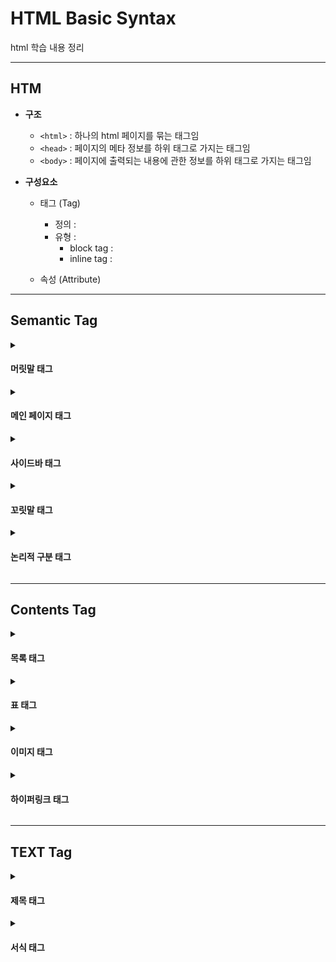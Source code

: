 # HTML Basic Syntax
html 학습 내용 정리

---

## HTM

- **구조**
  - `<html>` : 하나의 html 페이지를 묶는 태그임
  - `<head>` : 페이지의 메타 정보를 하위 태그로 가지는 태그임
  - `<body>` : 페이지에 출력되는 내용에 관한 정보를 하위 태그로 가지는 태그임

- **구성요소**
  - 태그 (Tag)
    - 정의 :
    - 유형 :
      - block tag :
      - inline tag : 
  
  - 속성 (Attribute)

---

## Semantic Tag

<details><summary><h4>머릿말 태그</h4></summary>

- `<header>`
    - 기능 : 머릿말 영역을 설정하는 최상위 태그
    - 유형 :

</details>

<details><summary><h4>메인 페이지 태그</h4></summary>

- `<main>`
    - 기능 : 메인 페이지 영역을 설정하는 최상위 태그
    - 유형 :
    - 하위 태그 목록
        - `<section>` : 후술
        - `<article>` : 후술

- `<section>`
    - 기능 :
    - 유형 :
    - `<article>` 태그와 차이점

- `<article>`
    - 기능 :
    - 유형 :
    - `<section>` 태그와 차이점

</details>

<details><summary><h4>사이드바 태그</h4></summary>

- `<nav>` (**NAV**igation links)
    - 기능 : 사이드바 구성하기
    - 유형 :
    - `<aside>` 태그와 차이점

- `<aside>`
    - 기능 : 사이드바 구성하기
    - 유형 :
    - `<nav>` 태그와 차이점

</details>

<details><summary><h4>꼬릿말 태그</h4></summary>

- `<footer>`
    - 기능 :
    - 유형 :

</details>

<details><summary><h4>논리적 구분 태그</h4></summary>

- `<p>` (**P**aragraph)
  - 기능 : 단락 구분하기
  - 유형 : block tag
  - 여타 태그와의 차이점
    - 통상적으로는 텍스트 문단 구분 시 사용됨
    - `<div>` 태그와 차이점 : 상하여백이 설정되어 있으며
    - `<span>` 태그와 차이점 : block tag 임
  - 하위 태그 목록
    - 일반적인 block tag와 달리 inline tag 만을 하위 태그로 취할 수 있음

- `<div>` (**DIV**ition)
  - 기능 : 단락 구분하기
  - 유형 : block tag
  - 여타 태그와의 차이점
    - `<p>` 태그와 차이점 : 상하여백이 설정되어 있지 않음
    - `<span>` 태그와 차이점 : inline tag 임

- `<span>`
  - 기능 : 단락 구분하기
  - 유형 : inline tag
  - 여타 태그와의 차이점
    - `<p>` 태그와 차이점 : 상하여백이 설정되어 있지 않으며 inline tag 임
    - `<div>`  차이점 : inline tag 임

</details>

---

## Contents Tag

<details><summary><h4>목록 태그</h4></summary>

- `<ul>` (Unorderd List)
  - 기능 : 순서가 없는 목록을 하위 태그 가지는 상위 태그
  - 유형 : block tag
  - 하위 태그 목록
    - `<li>` (**L**ist **I**tem) : 목록 기입

- `<ol>` (**O**rdered **L**ist)
  - 기능 : 순서가 있는 목록을 하위 태그로 가지는 상위 태그
  - 유형 : block tag
  - 하위 태그 목록
    - `<li>` (**L**ist **I**tem) : 목록 기입

- `<dl>` (**D**efinition **L**ist)
  - 기능 : 내용과 설명이 쌍을 이루는 목록을 하위 태그로 가지는 상위 태그
  - 유형 : block tag
  - 하위 태그 목록
    - `<dt>` (**D**efinition **T**ext) : 목록의 내용 기입
    - `<dd>` (**D**efinition **D**escription) : 목록의 설명 기입

</details>

<details><summary><h4>표 태그</h4></summary>

- `<table>`
  - 기능 :
  - 유형 :
  - 하위 태그 목록
    - `<th>`
    - `<td>`
    - `<tr>`

</details>

<details><summary><h4>이미지 태그</h4></summary>

- `<figure>`
  - 기능 :
  - 유형 :
  - 하위 태그 목록
    - `<img>`
    - `<figcaption>`

- `<img>`
  - 기능 :
  - 유형 : 
  - 속성 목록
    - `src`
    - `alt`

</details>

<details><summary><h4>하이퍼링크 태그</h4></summary>

- `<a>` (**A**nchor)
  - 기능 : 하이퍼링크 연결하기
  - 유형 : inline tag
  - 속성 목록
    - `href` (**H**yper-text **REF**erence) : 하이퍼링크 url 설정
    - `target` : 페이지 열람 방식 설정
      - `target = "_self"` : 기존 페이지에서 하이퍼링크 주소로 이동
      - `target = "_blank"` : 새 페이지를 열어서 하이퍼링크 주소로 이동

</details>  
  
---

## TEXT Tag

<details><summary><h4>제목 태그</h4></summary>

- 폰트 크기 순으로 `<h1>`, `<h2>`, `<h3>`, `<h4>`, `<h5>`, `<h6>`이 있음

- 모든 제목 태그의 유형은 block tag

</details>

<details><summary><h4>서식 태그</h4></summary>
  
- `<blockqoute>`
  - 기능 : 인용구 입력하기
  - 유형 : block tag
  
- `<abbr>` (**ABBR**eviation)
  - 기능 : 축약자 입력하기  
  - 유형 : inline tag
  - 속성 목록
    - `title` : 축약자의 full name 입력

- `<adress>`
  - 기능 : 오프라인 주소 입력하기
  - 유형 : block tag
  
---

- `<em>` (**EM**phasized text)
  - 기능 : 텍스트 강조하기
    - 텍스트를 기울임체로 강조함
    - `<strong>` 태그에 비해 주관적인 내용을 강조할 때 사용됨
  - 유형 : inline tag

- `<strong>`
  - 기능 : 텍스트 강조하기
    - 텍스트를 볼드체로 강조함
    - `<strong>` 태그에 비해 객관적인 내용을 강조할 때 사용됨
  - 유형 : inline tag
  
---

- `<br/>`
  - 기능 : 줄 바꾸기
  - 유형 : inline tag

- `<hr/>` (**H**orizontal **R**ule)
  - 기능 : 수평선 그리기
  - 유형 : block tag

</details>
